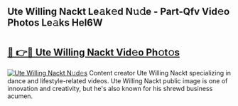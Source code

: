 ## Ute Willing Nackt Le𝚊k𝚎d N𝚞𝚍e - Part-Qfv Vid𝚎o Photos Le𝚊ks HeI6W

# <h2><a href="http://fb4ndd.evod.top/?m=Ute+Willing+Nackt">🔗 👉🔴 Ute Willing Nackt Vid𝚎o Ph𝚘t𝚘s</a></h2>

[![Ute Willing Nackt N𝚞d𝚎s](https://i.imgur.com/8V9OHl7.gif)](http://fb4ndd.evod.top/?m=Ute+Willing+Nackt)
Content creator Ute Willing Nackt specializing in dance and lifestyle-related videos. Ute Willing Nackt public image is one of innovation and creativity, but he's also known for his shrewd business acumen. 
